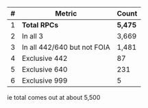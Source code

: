 \# | Metric | Count
--- | --- | ---
1 | __Total RPCs__ | __5,475__
2 | In all 3 | 3,669
3 | In all 442/640 but not FOIA | 1,481
4 | Exclusive 442 | 87
5 | Exclusive 640 | 231
6 | Exclusive 999 | 5

ie total comes out at about 5,500
